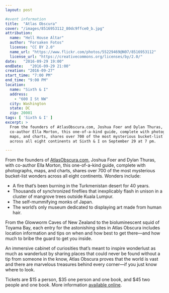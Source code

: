 ```yaml
---
layout: post

#event information
title:  "Atlas Obscura"
cover: "/images/8516953112_80dc9ffce0_b.jpg"
attribution:
  name: "Hell House Altar"
  author: "Forsaken Fotos"
  license: "CC BY 2.0"
  name_url: "https://www.flickr.com/photos/55229469@N07/8516953112"
  license_url: "https://creativecommons.org/licenses/by/2.0/"
date:   "2016-09-29 19:00"
endDate:   "2016-09-29 21:00"
creation: "2016-09-27"
start_time: "7:00 PM"
end_time: "9:00 PM"
location:
  name: "Sixth & I"
  address:
    - "600 I St NW"
  city: Washington
  state: DC
  zip: 20001
tags: [ 'Sixth & I' ]
excerpt: >
  From the founders of AtlasObscura.com, Joshua Foer and Dylan Thuras, with
  co-author Ella Morton, this one-of-a-kind guide, complete with photographs,
  maps, and charts, shares over 700 of the most mysterious bucket-list wonders
  across all eight continents at Sixth & I on September 29 at 7 pm.

---
```


From the founders of [AtlasObscura.com](http://www.atlasobscura.com/), Joshua Foer and Dylan Thuras, with
co-author Ella Morton, this one-of-a-kind guide, complete with photographs,
maps, and charts, shares over 700 of the most mysterious bucket-list wonders
across all eight continents. Wonders include:

* A fire that’s been burning in the Turkmenistan desert for 40 years.
* Thousands of synchronized fireflies that inexplicably flash in unison in a
cluster of mangrove trees outside Kuala Lumpur.
* The self-mummifying monks of Japan.
* The world’s only museum dedicated to displaying art made from human hair.

From the Glowworm Caves of New Zealand to the bioluminescent squid of Toyama
Bay, each entry for the astonishing sites in Atlas Obscura includes location
information and tips on when and how best to get there—and how much to bribe
the guard to get you inside.

An immersive cabinet of curiosities that’s meant to inspire wonderlust as much
as wanderlust by sharing places that could never be found without a tip from
someone in the know, Atlas Obscura proves that the world is vast and there are
marvelous treasures behind every corner—if you just know where to look.

Tickets are $15 a person, $35 one person and one book, and $45
two people and one book. More information [available
online](https://www.sixthandi.org/event/joshua-foer-dylan-thuras-ella-morton/).
